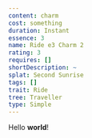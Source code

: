 ```yaml
---
content: charm
cost: something
duration: Instant
essence: 3
name: Ride e3 Charm 2
rating: 3
requires: []
shortDescription: ~
splat: Second Sunrise
tags: []
trait: Ride
tree: Traveller
type: Simple
---
```


Hello **world**!
